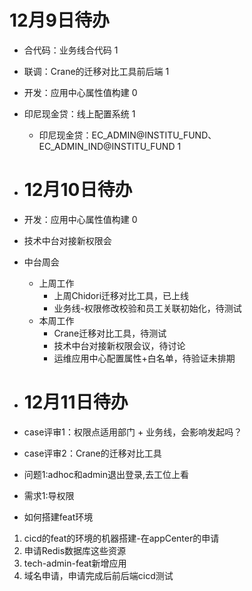 # 12月9日待办
- 合代码：业务线合代码 1
- 联调：Crane的迁移对比工具前后端 1
- 开发：应用中心属性值构建 0
- 印尼现金贷：线上配置系统 1 
  - 印尼现金贷：EC_ADMIN@INSTITU_FUND、EC_ADMIN_IND@INSTITU_FUND 1

- # 12月10日待办
- 开发：应用中心属性值构建 0
- 技术中台对接新权限会
- 中台周会
  - 上周工作
    - 上周Chidori迁移对比工具，已上线
    - 业务线-权限修改校验和员工关联初始化，待测试
  - 本周工作
    - Crane迁移对比工具，待测试
    - 技术中台对接新权限会议，待讨论
    - 运维应用中心配置属性+白名单，待验证未排期


- # 12月11日待办
- case评审1：权限点适用部门 + 业务线，会影响发起吗？
- case评审2：Crane的迁移对比工具
- 问题1:adhoc和admin退出登录,去工位上看
- 需求1:导权限
- 如何搭建feat环境
1. cicd的feat的环境的机器搭建-在appCenter的申请 
2. 申请Redis数据库这些资源 
3. tech-admin-feat新增应用 
4. 域名申请，申请完成后前后端cicd测试